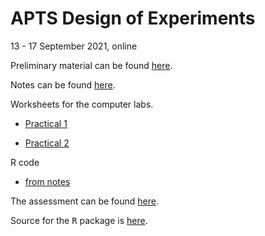 # APTS Design of Experiments

13 - 17 September 2021, online

Preliminary material can be found [here](preliminary/doe_preliminary.html).

Notes can be found [here](notes/doe.html).

<!--  - the notes look better on screen if you press the "w" key (for widescreen).-->

Worksheets for the computer labs.

  - [Practical 1](practicals/doe_practical1.html) 
<!--[(Example solutions)](practicals/doe_practical_solution1.html)-->
  
  - [Practical 2](practicals/doe_practical2.html) 
<!--[(Example solutions)](practicals/doe_practical_solution2.html)-->
  
R code
  - [from notes](R/notes.R)
  
 <!-- - [for simulated helicopter experiment](R/helicopter.R)--> 

The assessment can be found [here](assessment/doe_assessment.html).

Source for the <tt>R</tt> package is [here](https://github.com/statsdavew/apts.doe).
